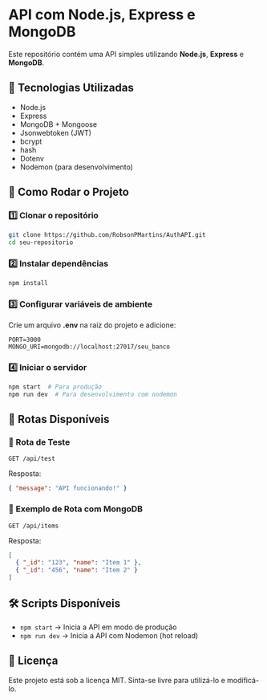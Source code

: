# API com Node.js, Express e MongoDB

Este repositório contém uma API simples utilizando **Node.js**, **Express** e **MongoDB**.

## 📌 Tecnologias Utilizadas
- Node.js
- Express
- MongoDB + Mongoose
- Jsonwebtoken (JWT)
- bcrypt
- hash
- Dotenv
- Nodemon (para desenvolvimento)

## 🚀 Como Rodar o Projeto

### 1️⃣ Clonar o repositório
```sh
git clone https://github.com/RobsonPMartins/AuthAPI.git
cd seu-repositorio
```

### 2️⃣ Instalar dependências
```sh
npm install
```

### 3️⃣ Configurar variáveis de ambiente
Crie um arquivo **.env** na raiz do projeto e adicione:
```env
PORT=3000
MONGO_URI=mongodb://localhost:27017/seu_banco
```

### 4️⃣ Iniciar o servidor
```sh
npm start  # Para produção
npm run dev  # Para desenvolvimento com nodemon
```

## 📡 Rotas Disponíveis

### 🔹 Rota de Teste
```http
GET /api/test
```
Resposta:
```json
{ "message": "API funcionando!" }
```

### 🔹 Exemplo de Rota com MongoDB
```http
GET /api/items
```
Resposta:
```json
[
  { "_id": "123", "name": "Item 1" },
  { "_id": "456", "name": "Item 2" }
]
```

## 🛠 Scripts Disponíveis
- `npm start` → Inicia a API em modo de produção
- `npm run dev` → Inicia a API com Nodemon (hot reload)

## 📜 Licença
Este projeto está sob a licença MIT. Sinta-se livre para utilizá-lo e modificá-lo.

